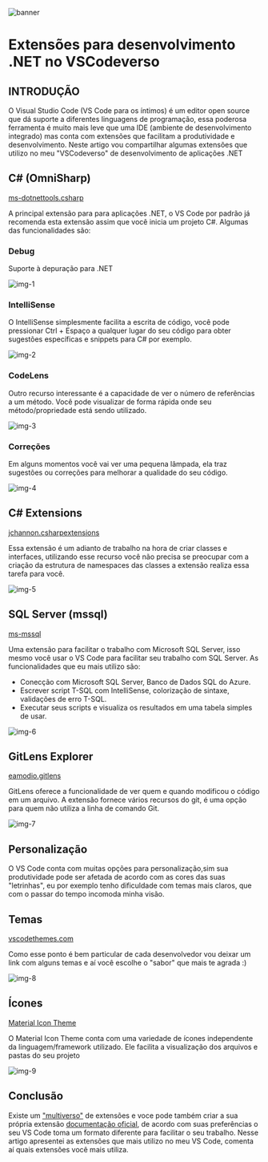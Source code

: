 ![banner](Img/Banner.png)
# Extensões para desenvolvimento .NET no VSCodeverso

## INTRODUÇÃO
 
O Visual Studio Code (VS Code para os íntimos) é um editor open source que dá suporte a diferentes linguagens de programação, essa poderosa ferramenta é muito mais leve que uma IDE (ambiente de desenvolvimento integrado) mas conta com extensões que facilitam a produtividade e desenvolvimento. Neste artigo vou compartilhar algumas extensões que utilizo no meu "VSCodeverso" de desenvolvimento de aplicações .NET

## C# (OmniSharp)
 [ms-dotnettools.csharp](https://marketplace.visualstudio.com/items?itemName=ms-dotnettools.csharp)

A principal extensão para para aplicações .NET, o VS Code por padrão já recomenda esta extensão assim que você inicia um projeto C#. Algumas das funcionalidades são:

### Debug
Suporte à depuração para .NET

![img-1](Img/img-1.png)

### IntelliSense
O IntelliSense simplesmente facilita a escrita de código, você pode pressionar Ctrl + Espaço a qualquer lugar do seu código para obter sugestões específicas e snippets para C# por exemplo.

![img-2](Img/img-2.png)

### CodeLens
Outro recurso interessante é a capacidade de ver o número de referências a um método. Você pode visualizar de forma rápida onde seu método/propriedade está sendo utilizado.

![img-3](Img/img-3.png)

### Correções
Em alguns momentos você vai ver uma pequena lâmpada, ela traz sugestões ou correções para melhorar a qualidade do seu código.

![img-4](Img/img-4.png)


## C# Extensions

[jchannon.csharpextensions](https://marketplace.visualstudio.com/items?itemName=jchannon.csharpextensions)

Essa extensão é um adianto de trabalho na hora de criar classes e interfaces, utilizando esse recurso você não precisa se preocupar com a criação da estrutura de namespaces das classes a extensão realiza essa tarefa para você.

![img-5](Img/img-5.png)

## SQL Server (mssql)

[ms-mssql](https://marketplace.visualstudio.com/items?itemName=ms-mssql.mssql)

Uma extensão para facilitar o trabalho com Microsoft SQL Server, isso mesmo você usar o VS Code para facilitar seu trabalho com SQL Server.
As funcionalidades que eu mais utilizo são:

 - Conecção com Microsoft SQL Server, Banco de Dados SQL do Azure. 
 - Escrever script T-SQL com IntelliSense, colorização de sintaxe, validações de erro T-SQL.
 - Executar seus scripts e visualiza os resultados em uma tabela simples de usar.

![img-6](Img/img-6.png)

## GitLens Explorer

[eamodio.gitlens](https://marketplace.visualstudio.com/items?itemName=eamodio.gitlens)

GitLens oferece a funcionalidade de ver quem e quando modificou o código em um arquivo. A extensão fornece vários recursos do git, é uma opção para quem não utiliza a linha de comando Git.

![img-7](Img/img-7.png)

 ## Personalização 
O VS Code conta com muitas opções para personalização,sim sua produtividade pode ser afetada de acordo com as cores das suas "letrinhas", eu por exemplo tenho dificuldade com temas mais claros, que com o passar do tempo incomoda minha visão.

## Temas
[vscodethemes.com](https://vscodethemes.com/)

Como esse ponto é bem particular de cada desenvolvedor vou deixar um link com alguns temas e aí você escolhe o "sabor" que mais te agrada :)

![img-8](Img/img-8.png)

## Ícones

[Material Icon Theme](https://marketplace.visualstudio.com/items?itemName=PKief.material-icon-theme)

O Material Icon Theme conta com uma variedade de ícones independente da linguagem/framework utilizado. Ele facilita a visualização dos arquivos e pastas do seu projeto

![img-9](Img/img-9.png)

## Conclusão

Existe um ["multiverso"](https://marketplace.visualstudio.com/VSCode) de extensões e voce pode também criar a sua própria extensão [documentação oficial](https://code.visualstudio.com/api), de acordo com suas preferências o seu VS Code toma um formato diferente para facilitar o seu trabalho. Nesse artigo apresentei as extensões que mais utilizo no meu VS Code, comenta aí quais extensões você mais utiliza.
